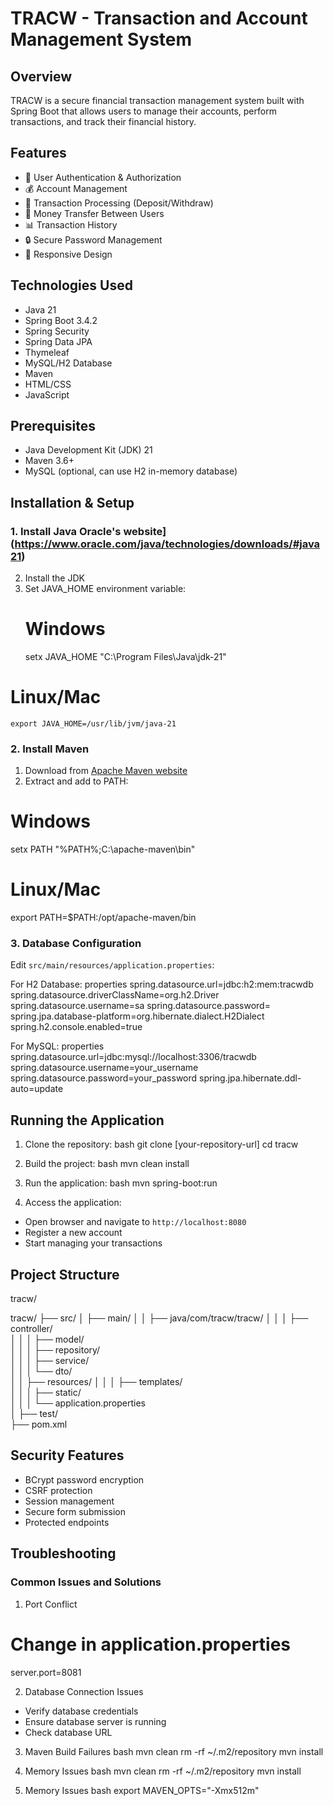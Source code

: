 # TRACW - Transaction and Account Management System

## Overview
TRACW is a secure financial transaction management system built with Spring Boot that allows users to manage their accounts, perform transactions, and track their financial history.

## Features
- 👤 User Authentication & Authorization
- 💰 Account Management
- 🔄 Transaction Processing (Deposit/Withdraw)
- 💸 Money Transfer Between Users
- 📊 Transaction History
- 🔒 Secure Password Management
- 📱 Responsive Design

## Technologies Used
- Java 21
- Spring Boot 3.4.2
- Spring Security
- Spring Data JPA
- Thymeleaf
- MySQL/H2 Database
- Maven
- HTML/CSS
- JavaScript

## Prerequisites
- Java Development Kit (JDK) 21
- Maven 3.6+
- MySQL (optional, can use H2 in-memory database)

## Installation & Setup

### 1. Install Java Oracle's website](https://www.oracle.com/java/technologies/downloads/#java21)
2. Install the JDK
3. Set JAVA_HOME environment variable:
   # Windows
    setx JAVA_HOME "C:\Program Files\Java\jdk-21"
  # Linux/Mac
    export JAVA_HOME=/usr/lib/jvm/java-21


### 2. Install Maven
1. Download from [Apache Maven website](https://maven.apache.org/download.cgi)
2. Extract and add to PATH:
   
# Windows
setx PATH "%PATH%;C:\apache-maven\bin"
# Linux/Mac
export PATH=$PATH:/opt/apache-maven/bin

### 3. Database Configuration
Edit `src/main/resources/application.properties`:

For H2 Database:
properties
spring.datasource.url=jdbc:h2:mem:tracwdb
spring.datasource.driverClassName=org.h2.Driver
spring.datasource.username=sa
spring.datasource.password=
spring.jpa.database-platform=org.hibernate.dialect.H2Dialect
spring.h2.console.enabled=true


For MySQL:
properties
spring.datasource.url=jdbc:mysql://localhost:3306/tracwdb
spring.datasource.username=your_username
spring.datasource.password=your_password
spring.jpa.hibernate.ddl-auto=update

## Running the Application

1. Clone the repository:
  bash
  git clone [your-repository-url]
  cd tracw

2. Build the project:
  bash
  mvn clean install

3. Run the application:
  bash
  mvn spring-boot:run

4. Access the application:
- Open browser and navigate to `http://localhost:8080`
- Register a new account
- Start managing your transactions

## Project Structure
tracw/

tracw/
├── src/
│   ├── main/
│   │   ├── java/com/tracw/tracw/
│   │   │   ├── controller/     
│   │   │   ├── model/          
│   │   │   ├── repository/      
│   │   │   ├── service/        
│   │   │   └── dto/            
│   │   ├── resources/
│   │   │   ├── templates/      
│   │   │   ├── static/         
│   │   │   └── application.properties  
│   ├── test/                   
├── pom.xml                     


## Security Features
- BCrypt password encryption
- CSRF protection
- Session management
- Secure form submission
- Protected endpoints

## Troubleshooting

### Common Issues and Solutions

1. Port Conflict
   
# Change in application.properties
server.port=8081

2. Database Connection Issues
- Verify database credentials
- Ensure database server is running
- Check database URL

3. Maven Build Failures
  bash
  mvn clean
  rm -rf ~/.m2/repository
  mvn install

4. Memory Issues
  bash
  mvn clean
  rm -rf ~/.m2/repository
  mvn install
4. Memory Issues
  bash
  export MAVEN_OPTS="-Xmx512m"
